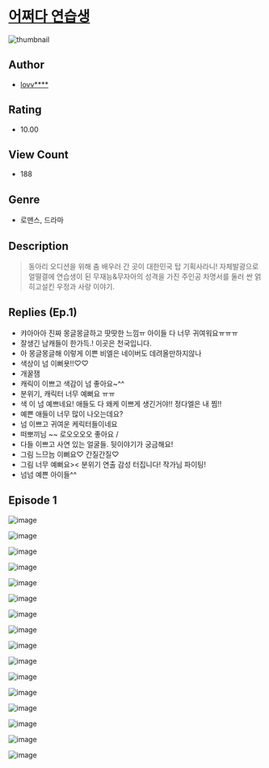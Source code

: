 # [어쩌다 연습생](https://comic.naver.com/challenge/list?titleId=811372)
![thumbnail](https://image-comic.pstatic.net/user_contents_data/challenge_comic/2023/05/25/353686/upload_3919036816030709808_480x623.jpeg)

## Author
- [lovv****](https://comic.naver.com/artistTitle?id=353686)

## Rating
- 10.00

## View Count
- 188

## Genre
- 로맨스, 드라마

## Description
> 동아리 오디션을 위해 춤 배우러 간 곳이 대한민국 탑 기획사라니! 자체발광으로 얼떨결에 연습생이 된 무재능&무자아의 성격을 가진 주인공 차명서를 둘러 싼 얽히고설킨 우정과 사랑 이야기.

## Replies (Ep.1)
- 캬아아아 진짜 몽글몽글하고 땃땃한 느낌ㅠ 아이들 다 너무 귀여워요ㅠㅠㅠ
- 잘생긴 남캐들이 한가득.! 이곳은 천국입니다.
- 아 몽글몽글해 이렇게 이쁜 비엘은 네이버도 데려올만하지않나
- 색상이 넘 이뻐욧!!♡♡
- 개꿀잼
- 캐릭이 이쁘고 색감이 넘 좋아요~^^
- 분위기, 캐릭터 너무 예뻐요 ㅠㅠ
- 색 이 넘 예쁘네요! 애들도 다 왜케 이쁘게 생긴거야!! 정다엘은 내 찜!!
- 예쁜 애들이 너무 많이 나오는데요?
- 넘 이쁘고 귀여운 케릭터들이네요
- 떠뽀끼님 ~~ 로오오오오 좋아요 /
- 다들 이쁘고 사연 있는 얼굴들. 뒷이야기가 궁금해요!
- 그림 느므늠 이뻐요♡ 간질간질♡
- 그림 너무 예뻐요>< 분위기 연출 감성 터집니다! 작가님 파이팅!
- 넘넘 예쁜 아이들^^

## Episode 1
![image](https://image-comic.pstatic.net/user_contents_data/challenge_comic/2023/05/27/353686/upload_3558742433522267441.jpeg)

![image](https://image-comic.pstatic.net/user_contents_data/challenge_comic/2023/05/27/353686/upload_3702628926605244258.jpeg)

![image](https://image-comic.pstatic.net/user_contents_data/challenge_comic/2023/05/27/353686/upload_3545519512607863652.jpeg)

![image](https://image-comic.pstatic.net/user_contents_data/challenge_comic/2023/05/27/353686/upload_7219377075171636784.jpeg)

![image](https://image-comic.pstatic.net/user_contents_data/challenge_comic/2023/05/27/353686/upload_7147324983003525424.jpeg)

![image](https://image-comic.pstatic.net/user_contents_data/challenge_comic/2023/05/27/353686/upload_3835205848266008119.jpeg)

![image](https://image-comic.pstatic.net/user_contents_data/challenge_comic/2023/05/27/353686/upload_7292230719909291571.jpeg)

![image](https://image-comic.pstatic.net/user_contents_data/challenge_comic/2023/05/27/353686/upload_4050206340648547174.jpeg)

![image](https://image-comic.pstatic.net/user_contents_data/challenge_comic/2023/05/27/353686/upload_3691036779889178421.jpeg)

![image](https://image-comic.pstatic.net/user_contents_data/challenge_comic/2023/05/27/353686/upload_4135824417733555556.jpeg)

![image](https://image-comic.pstatic.net/user_contents_data/challenge_comic/2023/05/27/353686/upload_3690249315553862246.jpeg)

![image](https://image-comic.pstatic.net/user_contents_data/challenge_comic/2023/05/27/353686/upload_4063202774968526182.jpeg)

![image](https://image-comic.pstatic.net/user_contents_data/challenge_comic/2023/05/27/353686/upload_3846980316491428913.jpeg)

![image](https://image-comic.pstatic.net/user_contents_data/challenge_comic/2023/05/27/353686/upload_4122029735150170674.jpeg)

![image](https://image-comic.pstatic.net/user_contents_data/challenge_comic/2023/05/27/353686/upload_3835158371747915316.jpeg)

![image](https://image-comic.pstatic.net/user_contents_data/challenge_comic/2023/05/27/353686/upload_7292232013597402726.jpeg)
